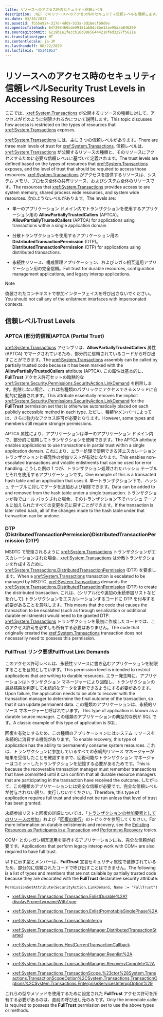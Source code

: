 ```yaml
---
title: リソースへのアクセス時のセキュリティ信頼レベル
description: .NET でのリソースへのアクセス時のセキュリティ信頼レベルを理解します。 System.Transactions には主な信頼レベルが 3 つあります。
ms.date: 03/30/2017
ms.assetid: fb5be924-317d-4d69-b33a-3d18ecfb9d6e
ms.openlocfilehash: 64f298460bde99181ab8dc8be13ae95aaa846299
ms.sourcegitcommit: 6219b1e1feccb16d88656444210fed3297f5611e
ms.translationtype: HT
ms.contentlocale: ja-JP
ms.lasthandoff: 06/22/2020
ms.locfileid: "85141953"
---
```

# <a name="security-trust-levels-in-accessing-resources"></a><span data-ttu-id="26f69-104">リソースへのアクセス時のセキュリティ信頼レベル</span><span class="sxs-lookup"><span data-stu-id="26f69-104">Security Trust Levels in Accessing Resources</span></span>
<span data-ttu-id="26f69-105">ここでは、<xref:System.Transactions> が公開するリソースの種類に対して、アクセスがどのように制限されるかについて説明します。</span><span class="sxs-lookup"><span data-stu-id="26f69-105">This topic discusses how access is restricted on the types of resources that <xref:System.Transactions> exposes.</span></span>  
  
 <span data-ttu-id="26f69-106"><xref:System.Transactions> には、主に 3 つの信頼レベルがあります。</span><span class="sxs-lookup"><span data-stu-id="26f69-106">There are three main levels of trust for <xref:System.Transactions>.</span></span> <span data-ttu-id="26f69-107">信頼レベルは、<xref:System.Transactions> が公開するリソースの種類と、そのリソースにアクセスするために必要な信頼レベルに基づいて定義されます。</span><span class="sxs-lookup"><span data-stu-id="26f69-107">The trust levels are defined based on the types of resources that <xref:System.Transactions> exposes, and the level of trust that should be required to access those resources.</span></span> <span data-ttu-id="26f69-108"><xref:System.Transactions> がアクセスを提供するリソースは、システム メモリ、プロセス全体の共有リソース、およびシステム全体のリソースです。</span><span class="sxs-lookup"><span data-stu-id="26f69-108">The resources that <xref:System.Transactions> provides access to are system memory, shared process wide resources, and system wide resources.</span></span> <span data-ttu-id="26f69-109">次のようなレベルがあります。</span><span class="sxs-lookup"><span data-stu-id="26f69-109">The levels are:</span></span>  
  
- <span data-ttu-id="26f69-110">単一のアプリケーション ドメイン内でトランザクションを使用するアプリケーション用の **AllowPartiallyTrustedCallers** (APTCA)。</span><span class="sxs-lookup"><span data-stu-id="26f69-110">**AllowPartiallyTrustedCallers** (APTCA) for applications using transactions within a single application domain.</span></span>  
  
- <span data-ttu-id="26f69-111">分散トランザクションを使用するアプリケーション用の **DistributedTransactionPermission** (DTP)。</span><span class="sxs-lookup"><span data-stu-id="26f69-111">**DistributedTransactionPermission** (DTP) for applications using distributed transactions.</span></span>  
  
- <span data-ttu-id="26f69-112">永続性リソース、構成管理アプリケーション、およびレガシ相互運用アプリケーション用の完全信頼。</span><span class="sxs-lookup"><span data-stu-id="26f69-112">Full trust for durable resources, configuration management applications, and legacy interop applications.</span></span>  
  
> [!NOTE]
> <span data-ttu-id="26f69-113">偽装されたコンテキストで参加インターフェイスを呼び出さないでください。</span><span class="sxs-lookup"><span data-stu-id="26f69-113">You should not call any of the enlistment interfaces with impersonated contexts.</span></span>  
  
## <a name="trust-levels"></a><span data-ttu-id="26f69-114">信頼レベル</span><span class="sxs-lookup"><span data-stu-id="26f69-114">Trust Levels</span></span>  
  
### <a name="aptca-partial-trust"></a><span data-ttu-id="26f69-115">APTCA (部分的信頼)</span><span class="sxs-lookup"><span data-stu-id="26f69-115">APTCA (Partial Trust)</span></span>  
 <span data-ttu-id="26f69-116"><xref:System.Transactions> アセンブリは、**AllowPartiallyTrustedCallers** 属性 (APTCA) でマークされているため、部分的に信頼されているコードから呼び出すことができます。</span><span class="sxs-lookup"><span data-stu-id="26f69-116">The <xref:System.Transactions> assembly can be called by partially trusted code because it has been marked with the **AllowPartiallyTrustedCallers** attribute (APTCA).</span></span> <span data-ttu-id="26f69-117">この属性は基本的に、**FullTrust** アクセス許可セットの暗黙的な <xref:System.Security.Permissions.SecurityAction.LinkDemand> を削除します。削除しない場合、これは各種類のパブリックにアクセスできるメソッドに自動的に配置されます。</span><span class="sxs-lookup"><span data-stu-id="26f69-117">This attribute essentially removes the implicit <xref:System.Security.Permissions.SecurityAction.LinkDemand> for the **FullTrust** permission set that is otherwise automatically placed on each publicly accessible method in each type.</span></span> <span data-ttu-id="26f69-118">ただし、種類やメンバーによっては、さらに強力なアクセス許可が必要となります。</span><span class="sxs-lookup"><span data-stu-id="26f69-118">However, some types and members still require stronger permissions.</span></span>  
  
 <span data-ttu-id="26f69-119">APTCA 属性により、アプリケーションは単一のアプリケーション ドメイン内で、部分的に信頼してトランザクションを使用できます。</span><span class="sxs-lookup"><span data-stu-id="26f69-119">The APTCA attribute enables applications to use transactions in partial trust within a single application domain.</span></span> <span data-ttu-id="26f69-120">これにより、エラー処理で使用できる非エスカレーション トランザクションと揮発性の参加リストが有効になります。</span><span class="sxs-lookup"><span data-stu-id="26f69-120">This enables non-escalated transactions and volatile enlistments that can be used for error handling.</span></span> <span data-ttu-id="26f69-121">こうした例の 1 つが、トランザクション処理されたハッシュ テーブルとそれを使用するアプリケーションです。</span><span class="sxs-lookup"><span data-stu-id="26f69-121">One example of this is a transacted hash table and an application that uses it.</span></span> <span data-ttu-id="26f69-122">単一トランザクション下で、ハッシュ テーブルに対してデータを追加および削除できます。</span><span class="sxs-lookup"><span data-stu-id="26f69-122">Data can be added to and removed from the hash table under a single transaction.</span></span> <span data-ttu-id="26f69-123">トランザクションが後でロール バックされた場合、そのトランザクション下でハッシュ テーブルに加えられたすべての変更を元に戻すことができます。</span><span class="sxs-lookup"><span data-stu-id="26f69-123">If the transaction is later rolled back, all of the changes made to the hash table under that transaction can be undone.</span></span>  
  
### <a name="distributedtransactionpermission-dtp"></a><span data-ttu-id="26f69-124">DTP (DistributedTransactionPermission)</span><span class="sxs-lookup"><span data-stu-id="26f69-124">DistributedTransactionPermission (DTP)</span></span>  
 <span data-ttu-id="26f69-125">MSDTC で管理されるように <xref:System.Transactions> トランザクションがエスカレーションされた場合、<xref:System.Transactions> は分散トランザクションを作成するために <xref:System.Transactions.DistributedTransactionPermission> (DTP) を要求します。</span><span class="sxs-lookup"><span data-stu-id="26f69-125">When a <xref:System.Transactions> transaction is escalated to be managed by MSDTC, <xref:System.Transactions> demands the <xref:System.Transactions.DistributedTransactionPermission> (DTP) to create the distributed transaction.</span></span> <span data-ttu-id="26f69-126">これは、(シリアル化や追加の永続参加リストなどを介して) トランザクションをエスカレーションするコードに DTP を付与する必要があることを意味します。</span><span class="sxs-lookup"><span data-stu-id="26f69-126">This means that the code that causes the transaction to be escalated (such as through serialization or additional durable enlistments) would need to be granted DTP.</span></span> <span data-ttu-id="26f69-127"><xref:System.Transactions> トランザクションを最初に作成したコードでは、このアクセス許可を必ずしも所有する必要はありません。</span><span class="sxs-lookup"><span data-stu-id="26f69-127">The code that originally created the <xref:System.Transactions> transaction does not necessarily need to possess this permission.</span></span>  
  
### <a name="fulltrust-link-demands"></a><span data-ttu-id="26f69-128">FullTrust リンク要求</span><span class="sxs-lookup"><span data-stu-id="26f69-128">FullTrust Link Demands</span></span>  
 <span data-ttu-id="26f69-129">このアクセス許可レベルは、永続性リソースに書き込むアプリケーションを制限することを目的としています。</span><span class="sxs-lookup"><span data-stu-id="26f69-129">This permission level is intended to restrict applications that are writing to durable resources.</span></span> <span data-ttu-id="26f69-130">エラー発生時に、アプリケーションはトランザクション マネージャーにより回復し、トランザクションの最終結果を判定して永続的なデータを更新できるようにする必要があります。</span><span class="sxs-lookup"><span data-stu-id="26f69-130">Upon failure, the application needs to be able to recover with the transaction manager to determine the final outcome of the transaction, so that it can update permanent data.</span></span> <span data-ttu-id="26f69-131">この種類のアプリケーションは、永続的リソース マネージャーと呼ばれています。</span><span class="sxs-lookup"><span data-stu-id="26f69-131">This type of application is known as a durable source manager.</span></span> <span data-ttu-id="26f69-132">この種類のアプリケーションの典型的な例が SQL です。</span><span class="sxs-lookup"><span data-stu-id="26f69-132">A classic example of this type of application is SQL.</span></span>  
  
 <span data-ttu-id="26f69-133">回復を有効にするため、この種類のアプリケーションにはシステム リソースを永続的に消費する機能があります。</span><span class="sxs-lookup"><span data-stu-id="26f69-133">To enable recovery, this type of application has the ability to permanently consume system resources.</span></span> <span data-ttu-id="26f69-134">これは、トランザクションに参加しているすべての永続的リソース マネージャーが結果を受信したことを確認するまで、回復可能なトランザクション マネージャーはコミットしたトランザクションを記憶する必要があるためです。</span><span class="sxs-lookup"><span data-stu-id="26f69-134">This is because the recoverable transaction manager must remember transactions that have committed until it can confirm that all durable resource managers that are participating in the transaction have received the outcome.</span></span> <span data-ttu-id="26f69-135">したがって、この種類のアプリケーションには完全な信頼が必要です。完全な信頼レベルが付与されない限り、実行しないでください。</span><span class="sxs-lookup"><span data-stu-id="26f69-135">Therefore, this type of application requires full trust and should not be run unless that level of trust has been granted.</span></span>  
  
 <span data-ttu-id="26f69-136">永続参加リストと回復の詳細については、「[トランザクションの参加要素としてのリソースの参加](enlisting-resources-as-participants-in-a-transaction.md)」および「[回復の実行](performing-recovery.md)」のトピックを参照してください。</span><span class="sxs-lookup"><span data-stu-id="26f69-136">For more information on durable enlistments and recovery, see the [Enlisting Resources as Participants in a Transaction](enlisting-resources-as-participants-in-a-transaction.md) and [Performing Recovery](performing-recovery.md) topics.</span></span>  
  
 <span data-ttu-id="26f69-137">COM+ とのレガシ相互運用を実行するアプリケーションにも、完全な信頼が必要です。</span><span class="sxs-lookup"><span data-stu-id="26f69-137">Applications that perform legacy interop work with COM+ are also required to have full trust.</span></span>  
  
 <span data-ttu-id="26f69-138">以下に示す型とメンバーは、**FullTrust** 宣言セキュリティ属性で装飾されているため、部分的に信頼されたコードで呼び出すことはできません。</span><span class="sxs-lookup"><span data-stu-id="26f69-138">The following is a list of types and members that are not callable by partially trusted code because they are decorated with the **FullTrust** declarative security attribute:</span></span>  
  
 `PermissionSetAttribute(SecurityAction.LinkDemand, Name := "FullTrust")`  
  
- <xref:System.Transactions.Transaction.EnlistDurable%2A?displayProperty=nameWithType>  
  
- <xref:System.Transactions.Transaction.EnlistPromotableSinglePhase%2A>  
  
- <xref:System.Transactions.TransactionInterop>  
  
- <xref:System.Transactions.TransactionManager.DistributedTransactionStarted>  
  
- <xref:System.Transactions.HostCurrentTransactionCallback>  
  
- <xref:System.Transactions.TransactionManager.Reenlist%2A>  
  
- <xref:System.Transactions.TransactionManager.RecoveryComplete%2A>  
  
- <xref:System.Transactions.TransactionScope.%23ctor%28System.Transactions.TransactionScopeOption%2CSystem.Transactions.TransactionOptions%2CSystem.Transactions.EnterpriseServicesInteropOption%29>  
  
 <span data-ttu-id="26f69-139">これらの型やメソッドを使用するために設定された **FullTrust** アクセス許可を所有する必要があるのは、直前の呼び出し元のみです。</span><span class="sxs-lookup"><span data-stu-id="26f69-139">Only the immediate caller is required to possess the **FullTrust** permission set to use the above types or methods.</span></span>

